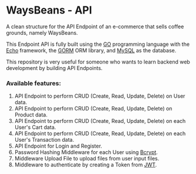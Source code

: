 # WaysBeans - API

A clean structure for the API Endpoint of an e-commerce that sells coffee grounds, namely WaysBeans.

This Endpoint API is fully built using the [GO](https://go.dev/) programming language with the [Echo](https://echo.labstack.com/) framework, the [GORM](https://gorm.io/) ORM library, and [MySQL](https://www.mysql.com/) as the database.

This repository is very useful for someone who wants to learn backend web development by building API Endpoints.

### Available features:

1. API Endpoint to perform CRUD (Create, Read, Update, Delete) on User data.
2. API Endpoint to perform CRUD (Create, Read, Update, Delete) on Product data.
3. API Endpoint to perform CRUD (Create, Read, Update, Delete) on each User's Cart data.
4. API Endpoint to perform CRUD (Create, Read, Update, Delete) on each User's Transaction data.
5. API Endpoint for Login and Register.
6. Password Hashing Middleware for each User using [Bcrypt](https://pkg.go.dev/golang.org/x/crypto/bcrypt).
7. Middleware Upload File to upload files from user input files.
8. Middleware to authenticate by creating a Token from [JWT](https://jwt.io/).
